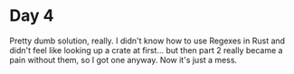 # Day 4

Pretty dumb solution, really. I didn't know how to use Regexes in Rust and didn't feel like looking up a crate at first... but then part 2 really became a pain without them, so I got one anyway. Now it's just a mess.
